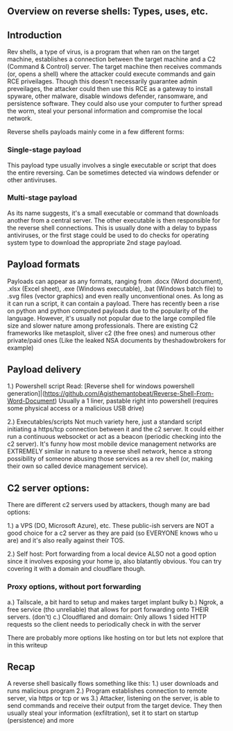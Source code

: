 ## Overview on reverse shells: Types, uses, etc.

## Introduction
Rev shells, a type of virus, is a program that when ran on the target machine, establishes a connection between the target machine and a C2 (Command & Control) server. The target machine then receives commands (or, opens a shell) where the attacker could execute commands and gain RCE priveilages. Though this doesn't necessarily guarantee admin preveilages, the attacker could then use this RCE as a gateway to install spyware, other malware, disable windows defender, ransomware, and persistence software. They could also use your computer to further spread the worm, steal your personal information and compromise the local network.

Reverse shells payloads mainly come in a few different forms:
### Single-stage payload
This payload type usually involves a single executable or script that does the entire reversing. Can be sometimes detected via windows defender or other antiviruses. 

### Multi-stage payload
As its name suggests, it's a small executable or command that downloads another from a central server. The other executable is then responsible for the reverse shell connections. This is usually done with a delay to bypass antiviruses, or the first stage could be used to do checks for operating system type to download the appropriate 2nd stage payload.

## Payload formats

Payloads can appear as any formats, ranging from .docx (Word document), .xlsx (Excel sheet), .exe (Windows executable), .bat (Windows batch file) to .svg files (vector graphics) and even really unconventional ones. As long as it can run a script, it can contain a payload. There has recently been a rise on python and python computed payloads due to the popularity of the language. However, it's usually not popular due to the large compiled file size and slower nature among professionals.
There are existing C2 frameworks like metasploit, sliver c2 (the free ones) and numerous other private/paid ones (Like the leaked NSA documents by theshadowbrokers for example)

## Payload delivery
1.) Powershell script 
Read: [Reverse shell for windows powershell generation]|(https://github.com/Agisthemantobeat/Reverse-Shell-From-Word-Document)
Usually a 1 liner, pastable right into powershell (requires some physical access or a malicious USB drive)

2.) Executables/scripts
Not much variety here, just a standard script initiating a https/tcp connection between it and the c2 server. It could either run a continuous websocket or act as a beacon (periodic checking into the c2 server).
It's funny how most mobile device management networks are EXTREMELY similar in nature to a reverse shell network, hence a strong possibility of someone abusing those services as a rev shell (or, making their own so called device management service).


## C2 server options:
There are different c2 servers used by attackers, though many are bad options:

1.) a VPS (DO, Microsoft Azure), etc.
These public-ish servers are NOT a good choice for a c2 server as they are paid (so EVERYONE knows who u are) and it's also really against their TOS. 

2.) Self host: Port forwarding from a local device
ALSO not a good option since it involves exposing your home ip, also blatantly obvious. You can try covering it with a domain and cloudflare though. 
### Proxy options, without port forwarding
a.) Tailscale, a bit hard to setup and makes target implant bulky
b.) Ngrok, a free service (tho unreliable) that allows for port forwarding onto THEIR servers. (don't)
c.) Cloudflared and domain: Only allows 1 sided HTTP requests so the client needs to periodically check in with the server

There are probably more options like hosting on tor but lets not explore that in this writeup

## Recap

A reverse shell basically flows something like this:
1.) user downloads and runs malicious program
2.) Program establishes connection to remote server, via https or tcp or ws
3.) Attacker, listening on the server, is able to send commands and receive their output from the target device. They then usually steal your information (exfiltration), set it to start on startup (persistence) and more
